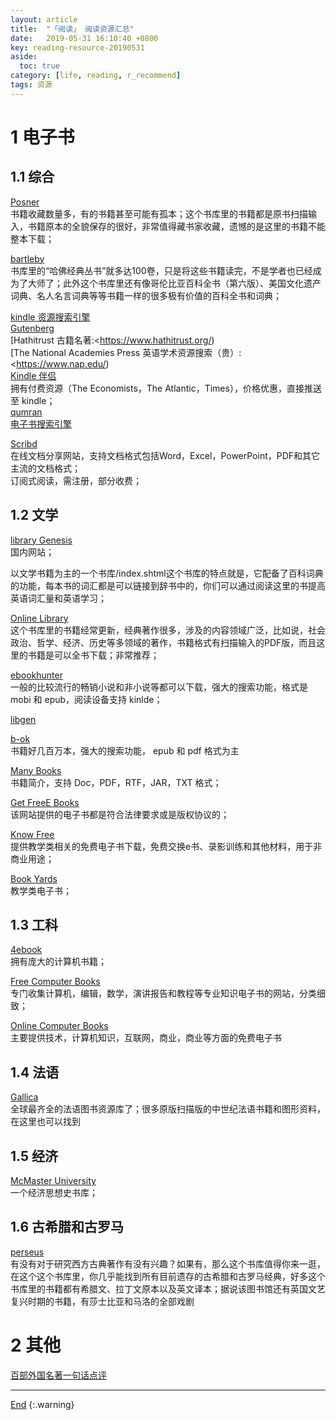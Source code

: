 ```yaml
---
layout: article
title:  "「阅读」 阅读资源汇总"
date:   2019-05-31 16:10:40 +0800
key: reading-resource-20190531
aside:
  toc: true
category: [life, reading, r_recommend]
tags: 资源
---
```

<span id='head'></span>

<!--more-->   

# 1 电子书
## 1.1 综合
[Posner](http://posner.library.cmu.edu/Posner/)   
书籍收藏数量多，有的书籍甚至可能有孤本；这个书库里的书籍都是原书扫描输入，书籍原本的全貌保存的很好，非常值得藏书家收藏，遗憾的是这里的书籍不能整本下载；   

[bartleby](https://www.bartleby.com/)    
书库里的“哈佛经典丛书”就多达100卷，只是将这些书籍读完，不是学者也已经成为了大师了；此外这个书库里还有像哥伦比亚百科全书（第六版）、美国文化遗产词典、名人名言词典等等书籍一样的很多极有价值的百科全书和词典；    

[kindle 资源搜索引擎](https://www.jiumodiary.com/)    
[Gutenberg](https://www.gutenberg.org/)    
[Hathitrust 古籍名著:<https://www.hathitrust.org/)    
[The National Academies Press 英语学术资源搜索（贵）:<https://www.nap.edu/)    
[Kindle 伴侣](https://bookfere.com/)    
拥有付费资源（The Economists，The Atlantic，Times），价格优惠，直接推送至 kindle；       
[qumran](http://qumran.com/)    
[电子书搜索引擎](http://oxingtui.com/other/resource.htm)    

[Scribd](https://zh.scribd.com/)   
在线文档分享网站，支持文档格式包括Word，Excel，PowerPoint，PDF和其它主流的文档格式；   
订阅式阅读，需注册，部分收费；   

## 1.2 文学
[library Genesis](http://gen.lib.rus.ec/)   
国内网站；   

以文学书籍为主的一个书库/index.shtml这个书库的特点就是，它配备了百科词典的功能，每本书的词汇都是可以链接到辞书中的，你们可以通过阅读这里的书提高英语词汇量和英语学习；  

[Online Library](https://oll.libertyfund.org/)    
这个书库里的书籍经常更新，经典著作很多，涉及的内容领域广泛，比如说，社会政治、哲学、经济、历史等多领域的著作，书籍格式有扫描输入的PDF版，而且这里的书籍是可以全书下载；非常推荐；   

[ebookhunter](https://ebookhunter.ch/)    
一般的比较流行的畅销小说和非小说等都可以下载，强大的搜索功能，格式是 mobi 和 epub，阅读设备支持 kinlde；

[libgen](https://libgen.is/)    

[b-ok](https://b-ok.org/)    
书籍好几百万本，强大的搜索功能， epub 和 pdf 格式为主   

[Many Books](https://manybooks.net/)    
书籍简介，支持 Doc，PDF，RTF，JAR，TXT 格式；   

[Get FreeE Books](https://www.getfreeebooks.com/)    
该网站提供的电子书都是符合法律要求或是版权协议的；   

[Know Free](http://ww1.knowfree.net/?sub1=a5dd446a-8382-11e9-b5ef-9de0c34e5e31)    
提供教学类相关的免费电子书下载，免费交换e书、录影训练和其他材料，用于非商业用途；   

[Book Yards](https://www.bookyards.com/en/welcome)   
教学类电子书；   

## 1.3 工科
[4ebook](http://4ebooks.org/)   
拥有庞大的计算机书籍；    

[Free Computer Books](http://freecomputerbooks.com/)     
专门收集计算机，编辑，数学，演讲报告和教程等专业知识电子书的网站，分类细致；   

[Online Computer Books](http://www.onlinecomputerbooks.com/)   
主要提供技术，计算机知识，互联网，商业，商业等方面的免费电子书    

## 1.4 法语
[Gallica](https://gallica.bnf.fr/accueil/fr/content/accueil-fr?mode=desktop)   
全球最齐全的法语图书资源库了；很多原版扫描版的中世纪法语书籍和图形资料，在这里也可以找到   

## 1.5 经济
[McMaster University](https://socialsciences.mcmaster.ca/econ/ugcm/3ll3/)   
一个经济思想史书库；       

## 1.6 古希腊和古罗马
[perseus](http://www.perseus.tufts.edu/hopper/)   
有没有对于研究西方古典著作有没有兴趣？如果有，那么这个书库值得你来一逛，在这个这个书库里，你几乎能找到所有目前遗存的古希腊和古罗马经典，好多这个书库里的书籍都有希腊文、拉丁文原本以及英文译本；据说该图书馆还有英国文艺复兴时期的书籍，有莎士比亚和马洛的全部戏剧

# 2 其他
[百部外国名著一句话点评](http://www.en8848.com.cn/soft/fiction/booklist/604.html)   


-------------------  
[End](#head)
{:.warning}  
